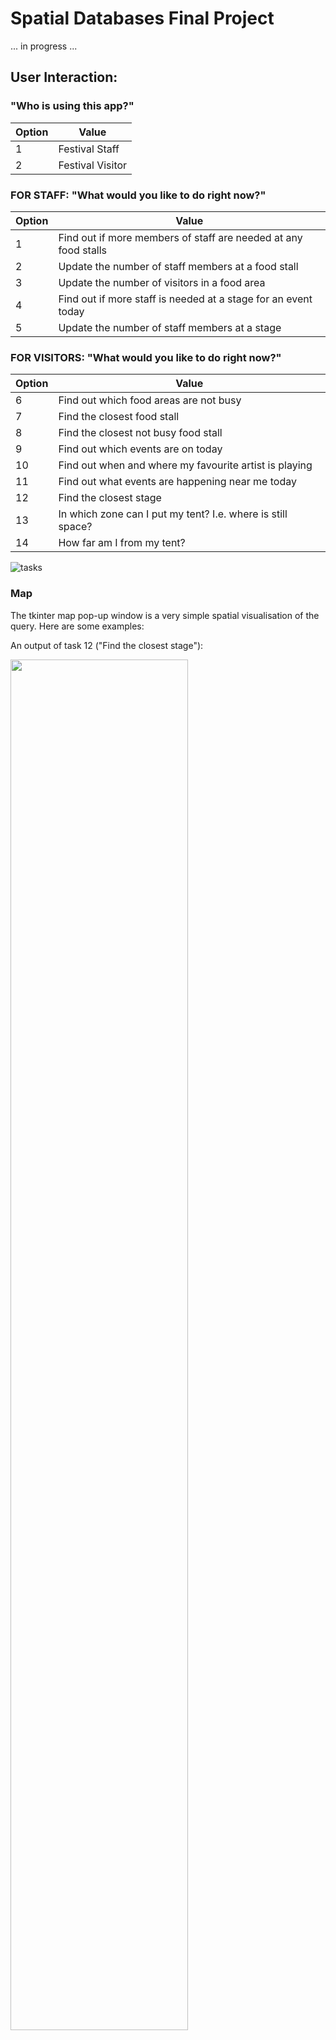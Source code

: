 # Spatial Databases Final Project


... in progress ...



## User Interaction: 

### "Who is using this app?"

| Option | Value | 
| ------------- | ------------- |
| 1 | Festival Staff |
| 2 | Festival Visitor |

### FOR STAFF: "What would you like to do right now?"

| Option | Value | 
| ------------- | ------------- |
| 1 | Find out if more members of staff are needed at any food stalls |
| 2 | Update the number of staff members at a food stall |
| 3 | Update the number of visitors in a food area |
| 4 | Find out if more staff is needed at a stage for an event today |
| 5 | Update the number of staff members at a stage |

### FOR VISITORS: "What would you like to do right now?"

| Option | Value | 
| ------------- | ------------- |
| 6 | Find out which food areas are not busy |
| 7 | Find the closest food stall |
| 8 | Find the closest not busy food stall |
| 9 | Find out which events are on today |
| 10 | Find out when and where my favourite artist is playing |
| 11 | Find out what events are happening near me today |
| 12 | Find the closest stage |
| 13 | In which zone can I put my tent? I.e. where is still space? |
| 14 | How far am I from my tent? |




![tasks](https://user-images.githubusercontent.com/81073205/156784541-4299532d-17b7-4666-b135-bdecc873e146.png)

### Map

The tkinter map pop-up window is a very simple spatial visualisation of the query. Here are some examples:

An output of task 12 ("Find the closest stage"):

<img src="https://user-images.githubusercontent.com/81073205/156769144-5f461047-2312-4183-9e23-0a441d805b92.png" width="75%">

An output of task 1 ("Find out if more staff are needed at any food stalls"):

<img src="https://user-images.githubusercontent.com/81073205/156769713-edbec7bc-5a10-4547-9bdb-fbe51dd9a05c.png" width="75%">

Again an output of task 1, but after executing task 2 to upate the current staff of "Brunch Bites":

<img src="https://user-images.githubusercontent.com/81073205/156772000-d8d6d92c-0f86-43df-a5e7-8f21dad1e2ca.png" width="75%">


## Functions

| Function | Purpose | Returns |
| ------------- | ------------- | ------------ |
| def **connect**(host, database, user, password) | Establishes the connection to the database via psycopg2  | **con** - a psycopg2 connection |
| def **check_exists**(con, table)  | Checks for exisitng tables in the database.  | **exists** - the database's boolean return value from the query (TRUE or FALSE) |
| def **sql_in**(con, sql_statement) | Inserts a statement into a given table. | / |
| def **sql_return**(con, sql_statement) | Queries a return value from the database. | **result** - the database's return values |
| def **df_inserts**(con, df, table) | Used to insert the existing data into the database tables in the beginning. It iteratively inserts data from a github CSV into the a specified table. | / |
| def **setup**(con) | Connects to database, checks for PostGIS extension (otherwise creates one), uses the above function "check_exists" to see if tables already exist and if not it creates them with the "df_inserts". | / |
| def **get_dataframe**(link) | A simple function to get a pandas dataframe from an online CSV. | **result** - a pandas dataframe |
| def **preprare_plans**(con) | A function that is called once before the user chooses which task to perform to set up the execution plans in the database. | / |
| def **perform_task**(con, task) | A pretty lengthy function that handles each task number entered by the user. It calls the different execution plans in the database and performs simple interaction with the user, while checking for valid inputs. | **map** - a boolean value to indicate whether or not a map should be loaded at the end, **args** - arguments for the map, e.g. which item to show |
| def **map**(userY, userX, show) | Creates a pop up map via tkinter and loads markers or paths into the map according to the arguments (="shows") and the user's position. This function is only called if the boolean variable "map" is set to True. | / |
| def **decide**() | User interaction logic to find out what task the user wants to do. This function also asks for the user's location if the chosen task requires it. If none is required the user's position is set to 0,0. | **userX** - user's x position, **userY** - user's y position, **task** - the chosen task number |




